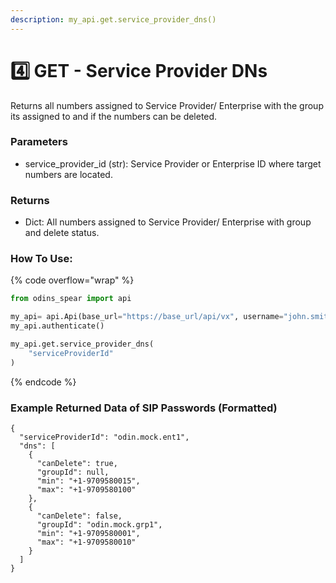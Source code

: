 ```yaml
---
description: my_api.get.service_provider_dns()
---
```


# 4️⃣ GET - Service Provider DNs

Returns all numbers assigned to Service Provider/ Enterprise with the group its assigned to and if the numbers can be deleted.

### Parameters&#x20;

* service\_provider\_id (str): Service Provider or Enterprise ID where target numbers are located.

### Returns

* Dict: All numbers assigned to Service Provider/ Enterprise with group and delete status.

### How To Use:

{% code overflow="wrap" %}
```python
from odins_spear import api

my_api= api.Api(base_url="https://base_url/api/vx", username="john.smith", password="ODIN_INSTANCE_1")
my_api.authenticate()

my_api.get.service_provider_dns(
    "serviceProviderId"
)
```
{% endcode %}

### Example Returned Data of SIP Passwords (Formatted)

```
{
  "serviceProviderId": "odin.mock.ent1",
  "dns": [
    {
      "canDelete": true,
      "groupId": null,
      "min": "+1-9709580015",
      "max": "+1-9709580100"
    },
    {
      "canDelete": false,
      "groupId": "odin.mock.grp1",
      "min": "+1-9709580001",
      "max": "+1-9709580010"
    }
  ]
}
```

